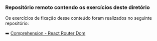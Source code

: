 ### Repositório remoto contendo os exercícios deste diretório

Os exercícios de fixação desse conteúdo foram realizados no seguinte repositório:

:arrow_right: [Comprehension - React Router Dom](https://github.com/tiagordebarros/comprehension-exercises-router)
